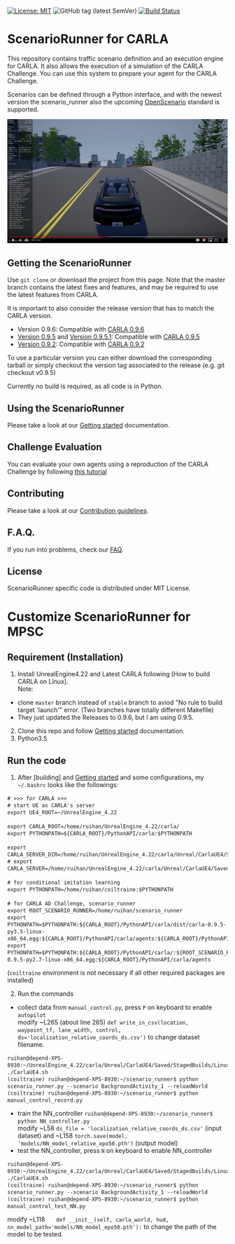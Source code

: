 [![License: MIT](https://img.shields.io/badge/License-MIT-yellow.svg)](https://opensource.org/licenses/MIT)
![GitHub tag (latest SemVer)](https://img.shields.io/github/tag/carla-simulator/scenario_runner.svg)
[![Build Status](https://travis-ci.com/carla-simulator/scenario_runner.svg?branch=master)](https://travis-ci.com/carla/scenario_runner)


ScenarioRunner for CARLA
========================
This repository contains traffic scenario definition and an execution engine
for CARLA. It also allows the execution of a simulation of the CARLA Challenge.
You can use this system to prepare your agent for the CARLA Challenge.

Scenarios can be defined through a Python interface, and with the newest version
the scenario_runner also the upcoming [OpenScenario](http://www.openscenario.org/) standard is supported.

[![Scenario_Runner for CARLA](./Docs/images/scenario_runner_video.png)](https://youtu.be/ChmF8IFagpo?t=68)


Getting the ScenarioRunner
---------------------------

Use `git clone` or download the project from this page. Note that the master
branch contains the latest fixes and features, and may be required to use the latest features from CARLA.

It is important to also consider the release version that has to match the CARLA version.

* Version 0.9.6: Compatible with [CARLA 0.9.6](https://github.com/carla-simulator/carla/releases/tag/0.9.6)
* [Version 0.9.5](https://github.com/carla-simulator/scenario_runner/releases/tag/v0.9.5) and [Version 0.9.5.1](https://github.com/carla-simulator/scenario_runner/releases/tag/v0.9.5.1): Compatible with [CARLA 0.9.5](https://github.com/carla-simulator/carla/releases/tag/0.9.5)
* [Version 0.9.2](https://github.com/carla-simulator/scenario_runner/releases/tag/0.9.2): Compatible with [CARLA 0.9.2](https://github.com/carla-simulator/carla/releases/tag/0.9.2)

To use a particular version you can either download the corresponding tarball or simply checkout the version tag associated to the release (e.g. git checkout v0.9.5)

Currently no build is required, as all code is in Python.


Using the ScenarioRunner
------------------------

Please take a look at our [Getting started](Docs/getting_started.md)
documentation.

Challenge Evaluation
---------------------

You can evaluate your own agents using a reproduction
of the CARLA Challenge by following [this tutorial](Docs/challenge_evaluation.md)


Contributing
------------

Please take a look at our [Contribution guidelines][contriblink].

[contriblink]: http://carla.readthedocs.io/en/latest/CONTRIBUTING


F.A.Q.
------

If you run into problems, check our
[FAQ](http://carla.readthedocs.io/en/latest/faq/).


License
-------

ScenarioRunner specific code is distributed under MIT License.



Customize ScenarioRunner for MPSC
==================================

Requirement (Installation)
--------------------------
1. Install UnrealEngine4.22 and Latest CARLA following [How to build CARLA on Linux]. <br/>
Note: 
  * clone `master` branch instead of `stable` branch to aviod "No rule to build target 'launch'" error. (Two branches have totally different Makefile)
  * They just updated the Releases to 0.9.6, but I am using 0.9.5.
2. Clone this repo and follow [Getting started](Docs/getting_started.md) documentation.
3. Python3.5

Run the code
------------
1. After [building] and [Getting started](Docs/getting_started.md) and some configurations, my `~/.bashrc` looks like the followings:
```
# >>> for CARLA >>>
# start UE as CARLA's server
export UE4_ROOT=~/UnrealEngine_4.22
 
export CARLA_ROOT=/home/ruihan/UnrealEngine_4.22/carla/
export PYTHONPATH=${CARLA_ROOT}/PythonAPI/carla:$PYTHONPATH

export CARLA_SERVER_DIR=/home/ruihan/UnrealEngine_4.22/carla/Unreal/CarlaUE4/Saved/StagedBuilds/LinuxNoEditor
# export CARLA_SERVER=/home/ruihan/UnrealEngine_4.22/carla/Unreal/CarlaUE4/Saved/StagedBuilds/LinuxNoEditor/CarlaUE4.sh

# for conditional imitation learning
export PYTHONPATH=/home/ruihan/coiltraine:$PYTHONPATH

# for CARLA AD Challenge, scenario_runner
export ROOT_SCENARIO_RUNNER=/home/ruihan/scenario_runner
export PYTHONPATH=$PYTHONPATH:${CARLA_ROOT}/PythonAPI/carla/dist/carla-0.9.5-py3.5-linux-x86_64.egg:${CARLA_ROOT}/PythonAPI/carla/agents:${CARLA_ROOT}/PythonAPI/carla
export PYTHONPATH=$PYTHONPATH:${CARLA_ROOT}/PythonAPI/carla/:${ROOT_SCENARIO_RUNNER}:${CARLA_ROOT}/PythonAPI/carla/dist/carla-0.9.5-py2.7-linux-x86_64.egg:${CARLA_ROOT}/PythonAPI/carla/agents
```
(`coiltraine` environment is not necessary if all other required packages are installed)

2. Run the commands
* collect data from `manual_control.py`, press `P` on keyboard to enable `autopilot` <br/>
modify ~L265 (about line 265) `def write_in_csv(location, waypoint_tf, lane_width, control, ds='localization_relative_coords_ds.csv')` to change dataset filename.
```
ruihan@depend-XPS-8930:~/UnrealEngine_4.22/carla/Unreal/CarlaUE4/Saved/StagedBuilds/LinuxNoEditor$ ./CarlaUE4.sh
(coiltraine) ruihan@depend-XPS-8930:~/scenario_runner$ python scenario_runner.py --scenario BackgroundActivity_1 --reloadWorld
(coiltraine) ruihan@depend-XPS-8930:~/scenario_runner$ python manual_control_record.py 
```
* train the NN_controller
`ruihan@depend-XPS-8930:~/scenario_runner$ python NN_controller.py` <br/>
modify ~L58 `ds_file = 'localization_relative_coords_ds.csv'` (input dataset) and ~L158 `torch.save(model, 'models/NN_model_relative_epo50.pth')` (output model)
* test the NN_controller, press `N` on keyboard to enable NN_controller
```
ruihan@depend-XPS-8930:~/UnrealEngine_4.22/carla/Unreal/CarlaUE4/Saved/StagedBuilds/LinuxNoEditor$ ./CarlaUE4.sh
(coiltraine) ruihan@depend-XPS-8930:~/scenario_runner$ python scenario_runner.py --scenario BackgroundActivity_1 --reloadWorld
(coiltraine) ruihan@depend-XPS-8930:~/scenario_runner$ python manual_control_test_NN.py 
```
modify ~L118 `   def __init__(self, carla_world, hud, nn_model_path='models/NN_model_epo50.pth'):` to change the path of the model to be tested.










